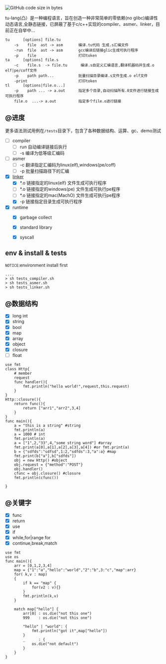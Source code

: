 <p>
<!--<img alt="GitHub" src="https://img.shields.io/github/license/tu-lang/tu">-->
<img alt="GitHub code size in bytes" src="https://img.shields.io/github/languages/code-size/tu-lang/tu">
</p>

tu-lang(凸）是一种编程语言，旨在创造一种非常简单的零依赖(no glibc)编译性动态语言,全静态链接，已屏蔽了基于c/c++实现的compiler、asmer、linker，目前正在自举中...
```asciidoc
tu      [options] file.tu        
    -s    file  ast -> asm       编译.tu代码 生成.s汇编文件
    -run  file  ast -> asm       gcc编译后链接glic生成可执行程序
    -p    file                   打印token
ta      [options] file.s        
    -c    file.s  -> file.tu      编译.s自定义汇编语言,翻译机器码并生成.o elf|pe/coff文件
    -p    path path...           批量扫描目录编译.s文件生成.o elf文件
    -print                       打印token
tl      [options|file.o...] 
    -p    path ... -> a.out      指定多个目录,自动扫描所有.0文件进行链接生成可执行程序
    file.o  ...-> a.out          指定多个file.o进行链接    
```
## @进度
更多语法测试用例在`/tests`目录下，包含了各种数据结构、运算、gc、demo测试

- [ ] compiler
  - [ ] run 自动编译链接后执行
  - [ ] -s  编译为低等级汇编码
- [ ] asmer 
  - [ ] -c  翻译指定汇编码为linux(elf),windows(pe/coff)
  - [ ] -p  批量扫描路径下的汇编
- [x] [linker](./linker) 
  - [x] *.o 链接指定的linux(elf) 文件生成可执行程序
  - [ ] *.o 链接指定的windows(pe) 文件生成可执行pe程序
  - [ ] *.o 链接指定的mac(MachO) 文件生成可执行pe程序
  - [x] -p  链接指定目录生成可执行程序
- [x] runtime
  - [x] garbage collect
  - [x] standard library
  - [x] syscall
 
  
## env & install & tests 
`NOTICE`:environment install first
```asciidoc
....
> sh tests_compiler.sh
> sh tests_asmer.sh
> sh tests_linker.sh

```
## @数据结构
- [x] long int
- [x] string
- [x] bool
- [x] map
- [x] array
- [x] object
- [x] closure
- [ ] float
```
use fmt
class Http{
    # member
    request
    func handler(){
        fmt.println("hello world!",request,this.request)
    }
}
Http::closure(){
    return func(){
        return ["arr1","arr2",3,4]
    }
}
func main(){
    a = "this is a string" #string
    fmt.println(a)
    a = 1000 # int
    fmt.println(a)
    a = ["1",2,"33",4,"some string word"] #array
    fmt.print(a[0],a[1],a[2],a[3],a[4]) #or fmt.print(a)
    b = {"sdfds":"sdfsd",1:2,"sdfds":3,"a":a} #map
    fmt.print(b["a"],b["sdfds"])
    obj = new Http() #object
    obj.request = {"method":"POST"}
    obj.handler()
    cfunc = obj.closure() #closure
    fmt.println(cfunc())
    
}
```
## @关键字
- [x] func
- [x] return
- [x] use
- [x] if 
- [x] while,for|range for
- [x] continue,break,match

```
use fmt
use os
func main(){
    arr = [0,1,2,3,4]
    map = {"1":"a","hello":"world","2":"b",3:"c","map":arr}
    for( k,v : map)
    {
        if k == "map" {
            for(v2 : v){}
        }
        fmt.println(k,v)
    }

    match map["hello"] {
        arr[0] : os.die("not this one")
        999    : os.die("not this one")

        "hello" | "world": {
            fmt.println("got it",map["hello"])
        }
        _      : {
            os.die("not default")
        }
    }
}
```
